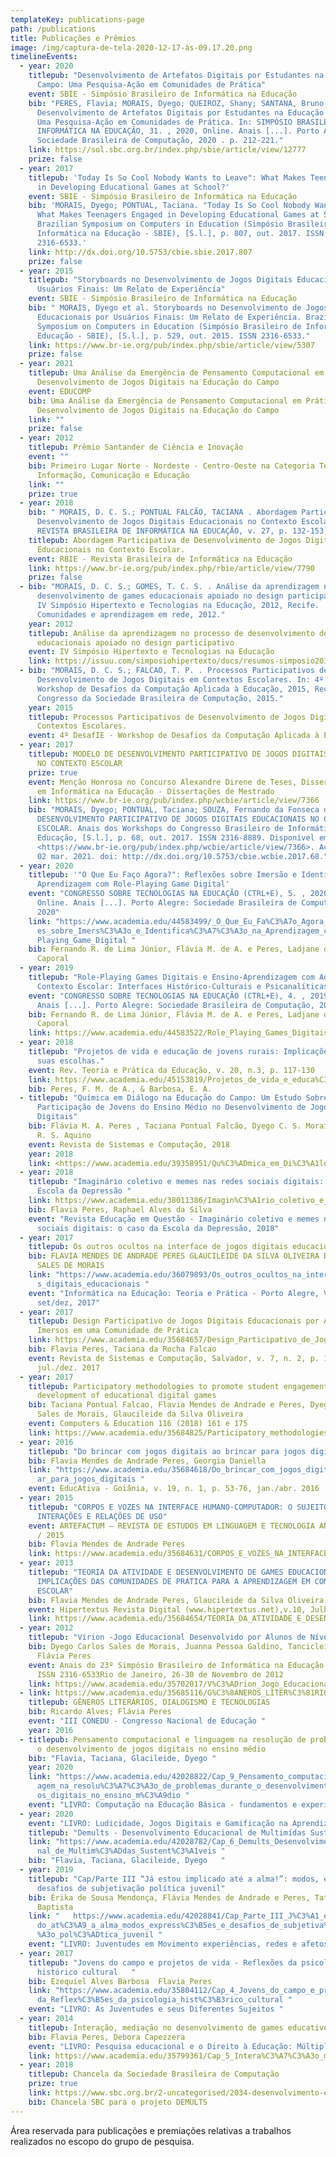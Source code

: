 ```yaml
---
templateKey: publications-page
path: /publications
title: Publicações e Prêmios
image: /img/captura-de-tela-2020-12-17-às-09.17.20.png
timelineEvents:
  - year: 2020
    titlepub: "Desenvolvimento de Artefatos Digitais por Estudantes na Educação do
      Campo: Uma Pesquisa-Ação em Comunidades de Prática"
    event: SBIE - Simpósio Brasileiro de Informática na Educação
    bib: "PERES, Flavia; MORAIS, Dyego; QUEIROZ, Shany; SANTANA, Bruno.
      Desenvolvimento de Artefatos Digitais por Estudantes na Educação do Campo:
      Uma Pesquisa-Ação em Comunidades de Prática. In: SIMPÓSIO BRASILEIRO DE
      INFORMÁTICA NA EDUCAÇÃO, 31. , 2020, Online. Anais [...]. Porto Alegre:
      Sociedade Brasileira de Computação, 2020 . p. 212-221."
    link: https://sol.sbc.org.br/index.php/sbie/article/view/12777
    prize: false
  - year: 2017
    titlepub: 'Today Is So Cool Nobody Wants to Leave": What Makes Teenagers Engaged
      in Developing Educational Games at School?'
    event: SBIE - Simpósio Brasileiro de Informática na Educação
    bib: 'MORAIS, Dyego; PONTUAL, Taciana. "Today Is So Cool Nobody Wants to Leave":
      What Makes Teenagers Engaged in Developing Educational Games at School?.
      Brazilian Symposium on Computers in Education (Simpósio Brasileiro de
      Informática na Educação - SBIE), [S.l.], p. 807, out. 2017. ISSN
      2316-6533.'
    link: http://dx.doi.org/10.5753/cbie.sbie.2017.807
    prize: false
  - year: 2015
    titlepub: "Storyboards no Desenvolvimento de Jogos Digitais Educacionais por
      Usuários Finais: Um Relato de Experiência"
    event: SBIE - Simpósio Brasileiro de Informática na Educação
    bib: " MORAIS, Dyego et al. Storyboards no Desenvolvimento de Jogos Digitais
      Educacionais por Usuários Finais: Um Relato de Experiência. Brazilian
      Symposium on Computers in Education (Simpósio Brasileiro de Informática na
      Educação - SBIE), [S.l.], p. 529, out. 2015. ISSN 2316-6533."
    link: https://www.br-ie.org/pub/index.php/sbie/article/view/5307
    prize: false
  - year: 2021
    titlepub: Uma Análise da Emergência de Pensamento Computacional em Práticas de
      Desenvolvimento de Jogos Digitais na Educação do Campo
    event: EDUCOMP
    bib: Uma Análise da Emergência de Pensamento Computacional em Práticas de
      Desenvolvimento de Jogos Digitais na Educação do Campo
    link: ""
    prize: false
  - year: 2012
    titlepub: Prêmio Santander de Ciência e Inovação
    event: ""
    bib: Primeiro Lugar Norte - Nordeste - Centro-Oeste na Categoria Tecnologias da
      Informação, Comunicação e Educação
    link: ""
    prize: true
  - year: 2018
    bib: " MORAIS, D. C. S.; PONTUAL FALCÃO, TACIANA . Abordagem Participativa de
      Desenvolvimento de Jogos Digitais Educacionais no Contexto Escolar.
      REVISTA BRASILEIRA DE INFORMÁTICA NA EDUCAÇÃO, v. 27, p. 132-153, 2019."
    titlepub: Abordagem Participativa de Desenvolvimento de Jogos Digitais
      Educacionais no Contexto Escolar.
    event: RBIE - Revista Brasileira de Informática na Educação
    link: https://www.br-ie.org/pub/index.php/rbie/article/view/7790
    prize: false
  - bib: "MORAIS, D. C. S.; GOMES, T. C. S. . Análise da aprendizagem no processo de
      desenvolvimento de games educacionais apoiado no design participativo. In:
      IV Simpósio Hipertexto e Tecnologias na Educação, 2012, Recife.
      Comunidades e aprendizagem em rede, 2012."
    year: 2012
    titlepub: Análise da aprendizagem no processo de desenvolvimento de games
      educacionais apoiado no design participativo
    event: IV Simpósio Hipertexto e Tecnologias na Educação
    link: https://issuu.com/simposiohipertexto/docs/resumos-simposio2012
  - bib: "MORAIS, D. C. S.; FALCAO, T. P. . Processos Participativos de
      Desenvolvimento de Jogos Digitais em Contextos Escolares. In: 4º DesafIE -
      Workshop de Desafios da Computação Aplicada à Educação, 2015, Recife. XXXV
      Congresso da Sociedade Brasileira de Computação, 2015."
    year: 2015
    titlepub: Processos Participativos de Desenvolvimento de Jogos Digitais em
      Contextos Escolares.
    event: 4º DesafIE - Workshop de Desafios da Computação Aplicada à Educação
  - year: 2017
    titlepub: MODELO DE DESENVOLVIMENTO PARTICIPATIVO DE JOGOS DIGITAIS EDUCACIONAIS
      NO CONTEXTO ESCOLAR
    prize: true
    event: Menção Honrosa no Concurso Alexandre Direne de Teses, Dissertações e TCCs
      em Informática na Educação - Dissertações de Mestrado
    link: https://www.br-ie.org/pub/index.php/wcbie/article/view/7366
    bib: "MORAIS, Dyego; PONTUAL, Taciana; SOUZA, Fernando da Fonseca de. MODELO DE
      DESENVOLVIMENTO PARTICIPATIVO DE JOGOS DIGITAIS EDUCACIONAIS NO CONTEXTO
      ESCOLAR. Anais dos Workshops do Congresso Brasileiro de Informática na
      Educação, [S.l.], p. 68, out. 2017. ISSN 2316-8889. Disponível em:
      <https://www.br-ie.org/pub/index.php/wcbie/article/view/7366>. Acesso em:
      02 mar. 2021. doi: http://dx.doi.org/10.5753/cbie.wcbie.2017.68."
  - year: 2020
    titlepub: '"O Que Eu Faço Agora?": Reflexões sobre Imersão e Identificação na
      Aprendizagem com Role-Playing Game Digital'
    event: "CONGRESSO SOBRE TECNOLOGIAS NA EDUCAÇÃO (CTRL+E), 5. , 2020, Evento
      Online. Anais [...]. Porto Alegre: Sociedade Brasileira de Computação,
      2020"
    link: "https://www.academia.edu/44583499/_O_Que_Eu_Fa%C3%A7o_Agora_Reflex%C3%B5\
      es_sobre_Imers%C3%A3o_e_Identifica%C3%A7%C3%A3o_na_Aprendizagem_com_Role_\
      Playing_Game_Digital "
    bib: Fernando R. de Lima Júnior, Flávia M. de A. e Peres, Ladjane de F. R.
      Caporal
  - year: 2019
    titlepub: "Role-Playing Games Digitais e Ensino-Aprendizagem com Adolescentes em
      Contexto Escolar: Interfaces Histórico-Culturais e Psicanalíticas"
    event: "CONGRESSO SOBRE TECNOLOGIAS NA EDUCAÇÃO (CTRL+E), 4. , 2019, Recife.
      Anais [...]. Porto Alegre: Sociedade Brasileira de Computação, 2019"
    bib: Fernando R. de Lima Júnior, Flávia M. de A. e Peres, Ladjane de F. R.
      Caporal
    link: https://www.academia.edu/44583522/Role_Playing_Games_Digitais_e_Ensino_Aprendizagem_com_Adolescentes_em_Contexto_Escolar_Interfaces_Hist%C3%B3rico_Culturais_e_Psicanal%C3%ADticas
  - year: 2018
    titlepub: "Projetos de vida e educação de jovens rurais: Implicações do campo em
      suas escolhas."
    event: Rev. Teoria e Prática da Educação, v. 20, n.3, p. 117-130
    link: https://www.academia.edu/45153819/Projetos_de_vida_e_educa%C3%A7%C3%A3o_de_jovens_rurais_Implica%C3%A7%C3%B5es_do_campo_em_suas_escolhas
    bib: Peres, F. M. de A., & Barbosa, E. A.
  - titlepub: "Química em Diálogo na Educação do Campo: Um Estudo Sobre a
      Participação de Jovens do Ensino Médio no Desenvolvimento de Jogos
      Digitais"
    bib: Flávia M. A. Peres , Taciana Pontual Falcão, Dyego C. S. Morais, Jhonatan
      R. S. Aquino
    event: Revista de Sistemas e Computação, 2018
    year: 2018
    link: <https://www.academia.edu/39358951/Qu%C3%ADmica_em_Di%C3%A1logo_na_Educa%C3%A7%C3%A3o_do_Campo_Um_Estudo_Sobre_a_Participa%C3%A7%C3%A3o_de_Jovens_do_Ensino_M%C3%A9dio_no_Desenvolvimento_de_Jogos_Digitais>
  - year: 2018
    titlepub: "Imaginário coletivo e memes nas redes sociais digitais: o caso da
      Escola da Depressão "
    link: https://www.academia.edu/38011386/Imagin%C3%A1rio_coletivo_e_memes_nas_redes_sociais_digitais_o_caso_da_Escola_da_Depress%C3%A3o
    bib: Flavia Peres, Raphael Alves da Silva
    event: "Revista Educação em Questão - Imaginário coletivo e memes nas redes
      sociais digitais: o caso da Escola da Depressão, 2018"
  - year: 2017
    titlepub: Os outros ocultos na interface de jogos digitais educacionais
    bib: FLAVIA MENDES DE ANDRADE PERES GLAUCILEIDE DA SILVA OLIVEIRA DYEGO CARLOS
      SALES DE MORAIS
    link: "https://www.academia.edu/36079893/Os_outros_ocultos_na_interface_de_jogo\
      s_digitais_educacionais "
    event: "Informática na Educação: Teoria e Prática - Porto Alegre, V.20, n.03
      set/dez, 2017"
  - year: 2017
    titlepub: Design Participativo de Jogos Digitais Educacionais por Adolescentes
      Imersos em uma Comunidade de Prática
    link: https://www.academia.edu/35684657/Design_Participativo_de_Jogos_Digitais_Educacionais_por_Adolescentes_Imersos_em_uma_Comunidade_de_Pr%C3%A1tica
    bib: Flavia Peres, Taciana da Rocha Falcao
    event: Revista de Sistemas e Computação, Salvador, v. 7, n. 2, p. 189-205,
      jul./dez. 2017
  - year: 2017
    titlepub: Participatory methodologies to promote student engagement in the
      development of educational digital games
    bib: Taciana Pontual Falcao, Flavia Mendes de Andrade e Peres, Dyego Carlos
      Sales de Morais, Glaucileide da Silva Oliveira
    event: Computers & Education 116 (2018) 161 e 175
    link: https://www.academia.edu/35684825/Participatory_methodologies_to_promote_student_engagement_in_the_development_of_educational_digital_games
  - year: 2016
    titlepub: "Do brincar com jogos digitais ao brincar para jogos digitais "
    bib: Flavia Mendes de Andrade Peres, Georgia Daniella
    link: "https://www.academia.edu/35684618/Do_brincar_com_jogos_digitais_ao_brinc\
      ar_para_jogos_digitais "
    event: EducAtiva - Goiânia, v. 19, n. 1, p. 53-76, jan./abr. 2016
  - year: 2015
    titlepub: "CORPOS E VOZES NA INTERFACE HUMANO-COMPUTADOR: O SUJEITO ENTRE
      INTERAÇÕES E RELAÇÕES DE USO"
    event: ARTEFACTUM – REVISTA DE ESTUDOS EM LINGUAGEM E TECNOLOGIA ANO VII – N° 1
      / 2015
    bib: Flavia Mendes de Andrade Peres
    link: https://www.academia.edu/35684631/CORPOS_E_VOZES_NA_INTERFACE_HUMANO_COMPUTADOR_O_SUJEITO_ENTRE_INTERA%C3%87%C3%95ES_E_RELA%C3%87%C3%95ES_DE_USO
  - year: 2013
    titlepub: "TEORIA DA ATIVIDADE E DESENVOLVIMENTO DE GAMES EDUCACIONAIS:
      IMPLICAÇÕES DAS COMUNIDADES DE PRÁTICA PARA A APRENDIZAGEM EM CONTEXTO
      ESCOLAR"
    bib: Flavia Mendes de Andrade Peres, Glaucileide da Silva Oliveira
    event: Hipertextus Revista Digital (www.hipertextus.net),v.10, Julho. 2013
    link: https://www.academia.edu/35684654/TEORIA_DA_ATIVIDADE_E_DESENVOLVIMENTO_DE_GAMES_EDUCACIONAIS_IMPLICA%C3%87%C3%95ES_DAS_COMUNIDADES_DE_PR%C3%81TICA_PARA_A_APRENDIZAGEM_EM_CONTEXTO_ESCOLAR
  - year: 2012
    titlepub: "Vírion -Jogo Educacional Desenvolvido por Alunos de Nível Médio "
    bib: Dyego Carlos Sales de Morais, Juanna Pessoa Galdino, Tancicleide Gomes,
      Flávia Peres
    event: Anais do 23º Simpósio Brasileiro de Informática na Educação (SBIE 2012),
      ISSN 2316-6533Rio de Janeiro, 26-30 de Novembro de 2012
    link: https://www.academia.edu/35702017/V%C3%ADrion_Jogo_Educacional_Desenvolvido_por_Alunos_de_N%C3%ADvel_M%C3%A9dio
  - link: https://www.academia.edu/35685116/G%C3%8ANEROS_LITER%C3%81RIOS_DIALOGISMO_E_TECNOLOGIAS
    titlepub: GÊNEROS LITERÁRIOS, DIALOGISMO E TECNOLOGIAS
    bib: Ricardo Alves; Flávia Peres
    event: "III CONEDU - Congresso Nacional de Educação "
    year: 2016
  - titlepub: Pensamento computacional e linguagem na resolução de problemas durante
      o desenvolvimento de jogos digitais no ensino médio
    bib: "Flavia, Taciana, Glacileide, Dyego "
    year: 2020
    link: "https://www.academia.edu/42028822/Cap_9_Pensamento_computacional_e_lingu\
      agem_na_resolu%C3%A7%C3%A3o_de_problemas_durante_o_desenvolvimento_de_jog\
      os_digitais_no_ensino_m%C3%A9dio "
    event: "LIVRO: Computação na Educação Básica - fundamentos e experiencia "
  - year: 2020
    event: "LIVRO: Ludicidade, Jogos Digitais e Gamificação na Aprendizagem"
    titlepub: "Demults - Desenvolvimento Educacional de Multimídas Sustentáveis "
    link: "https://www.academia.edu/42028782/Cap_6_Demults_Desenvolvimento_Educacio\
      nal_de_Multim%C3%ADdas_Sustent%C3%A1veis "
    bib: "Flavia, Taciana, Glacileide, Dyego   "
  - year: 2019
    titlepub: "Cap/Parte III “Já estou implicado até a alma!”: modos, expressões e
      desafios de subjetivação política juvenil"
    bib: Érika de Sousa Mendonça, Flávia Mendes de Andrade e Peres, Tatiane Alves
      Baptista
    link: "   https://www.academia.edu/42028841/Cap_Parte_III_J%C3%A1_estou_implica\
      do_at%C3%A9_a_alma_modos_express%C3%B5es_e_desafios_de_subjetiva%C3%A7%C3\
      %A3o_pol%C3%ADtica_juvenil "
    event: "LIVRO: Juventudes em Movimento experiências, redes e afetos"
  - year: 2017
    titlepub: "Jovens do campo e projetos de vida - Reflexões da psicologia
      histórico cultural   "
    bib: Ezequiel Alves Barbosa  Flavia Peres
    link: "https://www.academia.edu/35804112/Cap_4_Jovens_do_campo_e_projetos_de_vi\
      da_Reflex%C3%B5es_da_psicologia_hist%C3%B3rico_cultural "
    event: "LIVRO: As Juventudes e seus Diferentes Sujeitos "
  - year: 2014
    titlepub: Interação, mediação no desenvolvimento de games educativos
    bib: Flavia Peres, Debora Capezzera
    event: "LIVRO: Pesquisa educacional e o Direito à Educação: Múltiplas abordagens"
    link: https://www.academia.edu/35799361/Cap_5_Intera%C3%A7%C3%A3o_media%C3%A7%C3%A3o_no_desenvolvimento_de_games_educativos
  - year: 2018
    titlepub: Chancela da Sociedade Brasileira de Computação
    prize: true
    link: https://www.sbc.org.br/2-uncategorised/2034-desenvolvimento-educacional-de-multimidias-sustentaveis
    bib: Chancela SBC para o projeto DEMULTS
---
```

Área reservada para publicações e premiações relativas a trabalhos realizados no escopo do grupo de pesquisa.